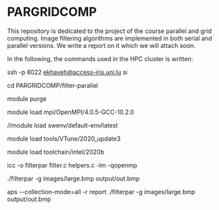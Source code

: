 # PARGRIDCOMP
This repository is dedicated to the project of the course parallel and grid computing.
Image filtering algorithms are implemented in both serial and parallel versions.
We write a report on it which we will attach soon.


In the following, the commands used in the HPC cluster is written:

ssh -p 8022 ekhaveh@access-iris.uni.lu
si

cd PARGRIDCOMP/filter-parallel

module purge

module load mpi/OpenMPI/4.0.5-GCC-10.2.0

//module load swenv/default-env/latest

module load tools/VTune/2020_update3

module load toolchain/intel/2020b


icc -o filterpar filter.c helpers.c -lm -qopenmp


./filterpar -g images/large.bmp output/out.bmp

aps --collection-mode=all -r report ./filterpar -g images/large.bmp output/out.bmp

